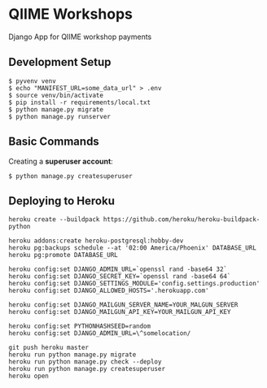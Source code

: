 # QIIME Workshops

Django App for QIIME workshop payments

## Development Setup

    $ pyvenv venv
    $ echo "MANIFEST_URL=some_data_url" > .env
    $ source venv/bin/activate
    $ pip install -r requirements/local.txt
    $ python manage.py migrate
    $ python manage.py runserver

## Basic Commands

Creating a **superuser account**:

    $ python manage.py createsuperuser

## Deploying to Heroku

    heroku create --buildpack https://github.com/heroku/heroku-buildpack-python

    heroku addons:create heroku-postgresql:hobby-dev
    heroku pg:backups schedule --at '02:00 America/Phoenix' DATABASE_URL
    heroku pg:promote DATABASE_URL

    heroku config:set DJANGO_ADMIN_URL=`openssl rand -base64 32`
    heroku config:set DJANGO_SECRET_KEY=`openssl rand -base64 64`
    heroku config:set DJANGO_SETTINGS_MODULE='config.settings.production'
    heroku config:set DJANGO_ALLOWED_HOSTS='.herokuapp.com'

    heroku config:set DJANGO_MAILGUN_SERVER_NAME=YOUR_MALGUN_SERVER
    heroku config:set DJANGO_MAILGUN_API_KEY=YOUR_MAILGUN_API_KEY

    heroku config:set PYTHONHASHSEED=random
    heroku config:set DJANGO_ADMIN_URL=\^somelocation/

    git push heroku master
    heroku run python manage.py migrate
    heroku run python manage.py check --deploy
    heroku run python manage.py createsuperuser
    heroku open
